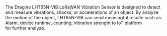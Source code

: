The Dragino LHT65N-VIB LoRaWAN Vibration Sensor is designed to detect and measure vibrations, shocks, or accelerations of an object. By analyze the motion of the object, LHT65N-VIB can send meaningful resulte such as: Alarm, device runtime, counting, vibration strenght to IoT platform for further analyze.
